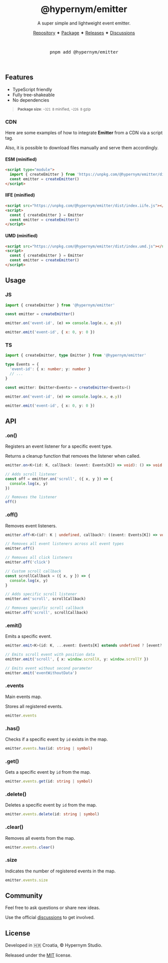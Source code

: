 <h1 align="center">@hypernym/emitter</h1>

<p align="center">A super simple and lightweight event emitter.</p>

<p align="center">
  <a href="https://github.com/hypernym-studio/emitter">Repository</a>
  <span>✦</span>
  <a href="https://www.npmjs.com/package/@hypernym/emitter">Package</a>
  <span>✦</span>
  <a href="https://github.com/hypernym-studio/emitter/releases">Releases</a>
  <span>✦</span>
  <a href="https://github.com/hypernym-studio/emitter/discussions">Discussions</a>
</p>

<br>

<pre align="center">pnpm add @hypernym/emitter</pre>

<br>

## Features

- TypeScript friendly
- Fully tree-shakeable
- No dependencies

<blockquote>
  <sub><strong>Package size</strong>: <code>~321 B</code> minified, <code>~226 B</code> gzip</sub>
</blockquote>

### CDN

Here are some examples of how to integrate **Emitter** from a CDN via a script tag.

Also, it is possible to download files manually and serve them accordingly.

#### ESM (minified)

```html
<script type="module">
  import { createEmitter } from 'https://unpkg.com/@hypernym/emitter/dist/index.min.mjs'
  const emitter = createEmitter()
</script>
```

#### IIFE (minified)

```html
<script src="https://unpkg.com/@hypernym/emitter/dist/index.iife.js"></script>
<script>
  const { createEmitter } = Emitter
  const emitter = createEmitter()
</script>
```

#### UMD (minified)

```html
<script src="https://unpkg.com/@hypernym/emitter/dist/index.umd.js"></script>
<script>
  const { createEmitter } = Emitter
  const emitter = createEmitter()
</script>
```

## Usage

### JS

```js
import { createEmitter } from '@hypernym/emitter'

const emitter = createEmitter()

emitter.on('event-id', (e) => console.log(e.x, e.y))

emitter.emit('event-id', { x: 0, y: 0 })
```

### TS

```ts
import { createEmitter, type Emitter } from '@hypernym/emitter'

type Events = {
  'event-id': { x: number; y: number }
  // ...
}

const emitter: Emitter<Events> = createEmitter<Events>()

emitter.on('event-id', (e) => console.log(e.x, e.y))

emitter.emit('event-id', { x: 0, y: 0 })
```

## API

### .on()

Registers an event listener for a specific event type.

Returns a cleanup function that removes the listener when called.

```ts
emitter.on<K>(id: K, callback: (event: Events[K]) => void): () => void
```

```ts
// Adds scroll listener
const off = emitter.on('scroll', ({ x, y }) => {
  console.log(x, y)
})

// Removes the listener
off()
```

### .off()

Removes event listeners.

```ts
emitter.off<K>(id?: K | undefined, callback?: ((event: Events[K]) => void) | undefined): void
```

```ts
// Removes all event listeners across all event types
emitter.off()

// Removes all click listeners
emitter.off('click')

// Custom scroll callback
const scrollCallback = ({ x, y }) => {
  console.log(x, y)
}

// Adds specific scroll listener
emitter.on('scroll', scrollCallback)

// Removes specific scroll callback
emitter.off('scroll', scrollCallback)
```

### .emit()

Emits a specific event.

```ts
emitter.emit<K>(id: K, ...event: Events[K] extends undefined ? [event?: Events[K]] : [event: Events[K]]): void
```

```ts
// Emits scroll event with position data
emitter.emit('scroll', { x: window.scrollX, y: window.scrollY })

// Emits event without second parameter
emitter.emit('eventWithoutData')
```

### .events

Main events map.

Stores all registered events.

```ts
emitter.events
```

### .has()

Checks if a specific event by `id` exists in the map.

```ts
emitter.events.has(id: string | symbol)
```

### .get()

Gets a specific event by `id` from the map.

```ts
emitter.events.get(id: string | symbol)
```

### .delete()

Deletes a specific event by `id` from the map.

```ts
emitter.events.delete(id: string | symbol)
```

### .clear()

Removes all events from the map.

```ts
emitter.events.clear()
```

### .size

Indicates the number of registered events in the map.

```ts
emitter.events.size
```

## Community

Feel free to ask questions or share new ideas.

Use the official [discussions](https://github.com/hypernym-studio/emitter/discussions) to get involved.

## License

Developed in 🇭🇷 Croatia, © Hypernym Studio.

Released under the [MIT](LICENSE.txt) license.
